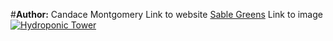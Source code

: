 #**Author:** Candace Montgomery
Link to website [Sable Greens]( https://www.sablegreens.com/)
Link to image [![Hydroponic Tower]( https://static.wixstatic.com/media/622232_65c4313a1bbe416595088142380693c6~mv2.jpg/v1/fill/w_628,h_1129,al_c,q_85,usm_0.66_1.00_0.01,enc_avif,quality_auto/622232_65c4313a1bbe416595088142380693c6~mv2.jpg)]( https://www.sablegreens.com/)
